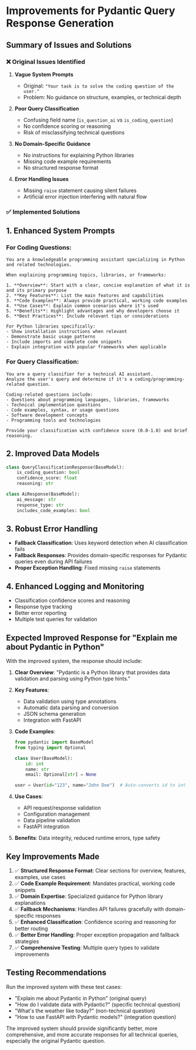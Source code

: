 # Improvements for Pydantic Query Response Generation

## Summary of Issues and Solutions

### ❌ **Original Issues Identified**

1. **Vague System Prompts**
   - Original: `"Your task is to solve the coding question of the user."`
   - Problem: No guidance on structure, examples, or technical depth

2. **Poor Query Classification**
   - Confusing field name (`is_question_ai` vs `is_coding_question`)
   - No confidence scoring or reasoning
   - Risk of misclassifying technical questions

3. **No Domain-Specific Guidance**
   - No instructions for explaining Python libraries
   - Missing code example requirements
   - No structured response format

4. **Error Handling Issues**
   - Missing `raise` statement causing silent failures
   - Artificial error injection interfering with natural flow

### ✅ **Implemented Solutions**

## 1. Enhanced System Prompts

### For Coding Questions:
```
You are a knowledgeable programming assistant specializing in Python and related technologies.

When explaining programming topics, libraries, or frameworks:

1. **Overview**: Start with a clear, concise explanation of what it is and its primary purpose
2. **Key Features**: List the main features and capabilities  
3. **Code Examples**: Always provide practical, working code examples
4. **Use Cases**: Explain common scenarios where it's used
5. **Benefits**: Highlight advantages and why developers choose it
6. **Best Practices**: Include relevant tips or considerations

For Python libraries specifically:
- Show installation instructions when relevant
- Demonstrate basic usage patterns
- Include imports and complete code snippets
- Explain integration with popular frameworks when applicable
```

### For Query Classification:
```
You are a query classifier for a technical AI assistant. 
Analyze the user's query and determine if it's a coding/programming-related question.

Coding-related questions include:
- Questions about programming languages, libraries, frameworks
- Technical implementation questions
- Code examples, syntax, or usage questions
- Software development concepts
- Programming tools and technologies

Provide your classification with confidence score (0.0-1.0) and brief reasoning.
```

## 2. Improved Data Models

```python
class QueryClassificationResponse(BaseModel):
    is_coding_question: bool
    confidence_score: float
    reasoning: str

class AiResponse(BaseModel):
    ai_message: str
    response_type: str
    includes_code_examples: bool
```

## 3. Robust Error Handling

- **Fallback Classification**: Uses keyword detection when AI classification fails
- **Fallback Responses**: Provides domain-specific responses for Pydantic queries even during API failures
- **Proper Exception Handling**: Fixed missing `raise` statements

## 4. Enhanced Logging and Monitoring

- Classification confidence scores and reasoning
- Response type tracking
- Better error reporting
- Multiple test queries for validation

## Expected Improved Response for "Explain me about Pydantic in Python"

With the improved system, the response should include:

1. **Clear Overview**: "Pydantic is a Python library that provides data validation and parsing using Python type hints."

2. **Key Features**:
   - Data validation using type annotations
   - Automatic data parsing and conversion
   - JSON schema generation
   - Integration with FastAPI

3. **Code Examples**:
   ```python
   from pydantic import BaseModel
   from typing import Optional

   class User(BaseModel):
       id: int
       name: str
       email: Optional[str] = None

   user = User(id="123", name="John Doe")  # Auto-converts id to int
   ```

4. **Use Cases**:
   - API request/response validation
   - Configuration management
   - Data pipeline validation
   - FastAPI integration

5. **Benefits**: Data integrity, reduced runtime errors, type safety

## Key Improvements Made

1. ✅ **Structured Response Format**: Clear sections for overview, features, examples, use cases
2. ✅ **Code Example Requirement**: Mandates practical, working code snippets
3. ✅ **Domain Expertise**: Specialized guidance for Python library explanations
4. ✅ **Fallback Mechanisms**: Handles API failures gracefully with domain-specific responses
5. ✅ **Enhanced Classification**: Confidence scoring and reasoning for better routing
6. ✅ **Better Error Handling**: Proper exception propagation and fallback strategies
7. ✅ **Comprehensive Testing**: Multiple query types to validate improvements

## Testing Recommendations

Run the improved system with these test cases:
- "Explain me about Pydantic in Python" (original query)
- "How do I validate data with Pydantic?" (specific technical question)
- "What's the weather like today?" (non-technical question)
- "How to use FastAPI with Pydantic models?" (integration question)

The improved system should provide significantly better, more comprehensive, and more accurate responses for all technical queries, especially the original Pydantic question.